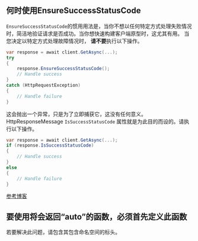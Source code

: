 ## 何时使用EnsureSuccessStatusCode

`EnsureSuccessStatusCode`的惯用用法是，当你不想以任何特定方式处理失败情况时，简洁地验证请求是否成功。当你想快速构建客户端原型时，这尤其有用。
当您决定以特定方式处理故障情况时， **请不要**执行以下操作。

```csharp
var response = await client.GetAsync(...);
try
{
    response.EnsureSuccessStatusCode();
    // Handle success
}
catch (HttpRequestException)
{
    // Handle failure
}
```

这会抛出一个异常，只是为了立即捕获它，这没有任何意义。HttpResponseMessage `IsSuccessStatusCode` 属性就是为此目的而设的。请执行以下操作。

```csharp
var response = await client.GetAsync(...);
if (response.IsSuccessStatusCode)
{
    // Handle success
}
else
{
    // Handle failure
}
```

[参考博客](https://stackoverflow.com/questions/21097730/usage-of-ensuresuccessstatuscode-and-handling-of-httprequestexception-it-throws/)

## 要使用将会返回“auto”的函数，必须首先定义此函数

若要解决此问题，请包含其包含命名空间的标头。
